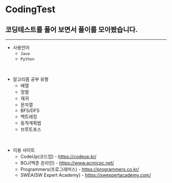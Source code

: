 # CodingTest
## 코딩테스트를 풀어 보면서 풀이를 모아봤습니다.
---
- 사용언어 
  - `Java`
  - `Python`

<br>

- 알고리즘 공부 유형 
  - 배열
  - 정렬
  - 재귀
  - 문자열
  - BFS/DFS
  - 백트래킹
  - 동적계획법
  - 브루트포스

<br>

- 이용 사이트
  -  CodeUp(코드업) - https://codeup.kr/
  -  BOJ(백준 온라인) - https://www.acmicpc.net/
  -  Programmers(프로그래머스) - https://programmers.co.kr/
  -  SWEA(SW Expert Academy) - https://swexpertacademy.com/
